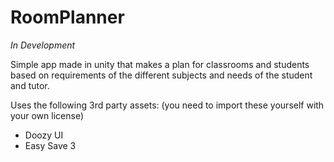 ﻿# RoomPlanner

*In Development*

Simple app made in unity that makes a plan for classrooms and students based on requirements of the different subjects and needs of the student and tutor.

Uses the following 3rd party assets: (you need to import these yourself with your own license)
- Doozy UI
- Easy Save 3